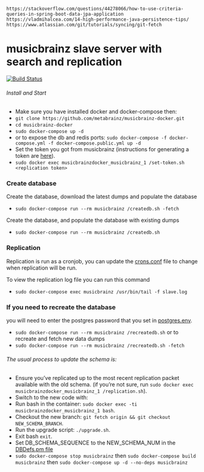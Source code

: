 	https://stackoverflow.com/questions/44278066/how-to-use-criteria-queries-in-spring-boot-data-jpa-application
    https://vladmihalcea.com/14-high-performance-java-persistence-tips/
    https://www.atlassian.com/git/tutorials/syncing/git-fetch

musicbrainz slave server with search and replication
==================
[![Build Status](https://travis-ci.org/metabrainz/musicbrainz-docker.svg?branch=master)](https://travis-ci.org/metabrainz/musicbrainz-docker)

###### Install and Start
* Make sure you have installed docker and docker-compose then:
* `git clone https://github.com/metabrainz/musicbrainz-docker.git`
* `cd musicbrainz-docker`
* `sudo docker-compose up -d`
* or to expose the db and redis ports: `sudo docker-compose -f docker-compose.yml -f docker-compose.public.yml up -d`
* Set the token you got from musicbrainz (instructions for generating a token are [here](http://blog.musicbrainz.org/2015/05/19/schema-change-release-2015-05-18-including-upgrade-instructions/)).
* `sudo docker exec musicbrainzdocker_musicbrainz_1 /set-token.sh <replication token>`

### Create database
Create the database, download the latest dumps and populate the database
* `sudo docker-compose run --rm musicbrainz /createdb.sh -fetch`

Create the database, and populate the database with existing dumps
* `sudo docker-compose run --rm musicbrainz /createdb.sh`

### Replication
Replication is run as a cronjob, you can update the [crons.conf](musicbrainz-dockerfile/scripts/crons.conf) file to change when replication will be run.

To view the replication log file you can run this command
* `sudo docker-compose exec musicbrainz /usr/bin/tail -f slave.log`

### If you need to recreate the database
you will need to enter the postgres password that you set in [postgres.env](postgres-dockerfile/postgres.env).
* `sudo docker-compose run --rm musicbrainz /recreatedb.sh`
or to recreate and fetch new data dumps
* `sudo docker-compose run --rm musicbrainz /recreatedb.sh -fetch`

###### The usual process to update the schema is:

* Ensure you’ve replicated up to the most recent replication packet available with the old schema. (if you’re not sure, run `sudo docker exec musicbrainzdocker_musicbrainz_1 /replication.sh`).
* Switch to the new code with:
* Run bash in the container: `sudo docker exec -ti musicbrainzdocker_musicbrainz_1 bash`.
* Checkout the new branch: `git fetch origin && git checkout NEW_SCHEMA_BRANCH`.
* Run the upgrade script: `./upgrade.sh`.
* Exit bash `exit`.
* Set DB_SCHEMA_SEQUENCE to the NEW_SCHEMA_NUM in the [DBDefs.pm file](musicbrainz-dockerfile/DBDefs.pm#L95)
* `sudo docker-compose stop musicbrainz` then `sudo docker-compose build musicbrainz` then `sudo docker-compose up -d --no-deps musicbrainz`
